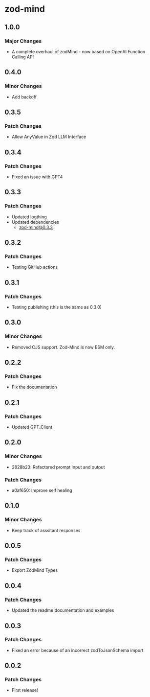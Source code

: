 # zod-mind

## 1.0.0

### Major Changes

- A complete overhaul of zodMind - now based on OpenAI Function Calling API

## 0.4.0

### Minor Changes

- Add backoff

## 0.3.5

### Patch Changes

- Allow AnyValue in Zod LLM Interface

## 0.3.4

### Patch Changes

- Fixed an issue with GPT4

## 0.3.3

### Patch Changes

- Updated logthing
- Updated dependencies
  - zod-mind@0.3.3

## 0.3.2

### Patch Changes

- Testing GitHub actions

## 0.3.1

### Patch Changes

- Testing publishing (this is the same as 0.3.0)

## 0.3.0

### Minor Changes

- Removed CJS support. Zod-Mind is now ESM only.

## 0.2.2

### Patch Changes

- Fix the documentation

## 0.2.1

### Patch Changes

- Updated GPT_Client

## 0.2.0

### Minor Changes

- 2828b23: Refactored prompt input and output

### Patch Changes

- a0af650: Improve self healing

## 0.1.0

### Minor Changes

- Keep track of asssitant responses

## 0.0.5

### Patch Changes

- Export ZodMind Types

## 0.0.4

### Patch Changes

- Updated the readme documentation and examples

## 0.0.3

### Patch Changes

- Fixed an error because of an incorrect zodToJsonSchema import

## 0.0.2

### Patch Changes

- First release!

